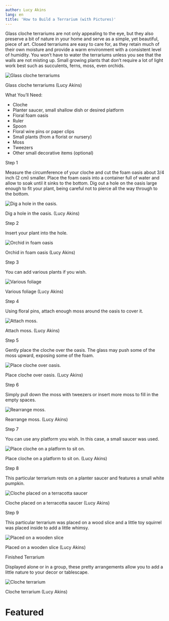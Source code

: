 ```yaml
---
author: Lucy Akins
lang: en
title: 'How to Build a Terrarium (with Pictures)'
---
```


Glass cloche terrariums are not only appealing to the eye, but they also preserve a bit of nature in your home and serve as a simple, yet beautiful, piece of art. Closed terrariums are easy to care for, as they retain much of their own moisture and provide a warm environment with a consistent level of humidity. You won’t have to water the terrariums unless you see that the walls are not misting up. Small growing plants that don’t require a lot of light work best such as succulents, ferns, moss, even orchids.

![Glass cloche terrariums]

Glass cloche terrariums (Lucy Akins)

What You’ll Need:

-   Cloche
-   Planter saucer, small shallow dish or desired platform
-   Floral foam oasis
-   Ruler
-   Spoon
-   Floral wire pins or paper clips
-   Small plants (from a florist or nursery)
-   Moss
-   Tweezers
-   Other small decorative items (optional)

Step 1

Measure the circumference of your cloche and cut the foam oasis about 3/4 inch (2 cm) smaller. Place the foam oasis into a container full of water and allow to soak until it sinks to the bottom. Dig out a hole on the oasis large enough to fit your plant, being careful not to pierce all the way through to the bottom.

![Dig a hole in the oasis.]

Dig a hole in the oasis. (Lucy Akins)

Step 2

Insert your plant into the hole.

![Orchid in foam oasis]

Orchid in foam oasis (Lucy Akins)

Step 3

You can add various plants if you wish.

![Various foliage]

Various foliage (Lucy Akins)

Step 4

Using floral pins, attach enough moss around the oasis to cover it.

![Attach moss.]

Attach moss. (Lucy Akins)

Step 5

Gently place the cloche over the oasis. The glass may push some of the moss upward, exposing some of the foam.

![Place cloche over oasis.]

Place cloche over oasis. (Lucy Akins)

Step 6

Simply pull down the moss with tweezers or insert more moss to fill in the empty spaces.

![Rearrange moss.]

Rearrange moss. (Lucy Akins)

Step 7

You can use any platform you wish. In this case, a small saucer was used.

![Place cloche on a platform to sit on.]

Place cloche on a platform to sit on. (Lucy Akins)

Step 8

This particular terrarium rests on a planter saucer and features a small white pumpkin.

![Cloche placed on a terracotta saucer]

Cloche placed on a terracotta saucer (Lucy Akins)

Step 9

This particular terrarium was placed on a wood slice and a little toy squirrel was placed inside to add a little whimsy.

![Placed on a wooden slice]

Placed on a wooden slice (Lucy Akins)

Finished Terrarium

Displayed alone or in a group, these pretty arrangements allow you to add a little nature to your decor or tablescape.

![Cloche terrarium]

Cloche terrarium (Lucy Akins)

Featured
========

  [Glass cloche terrariums]: http://img-aws.ehowcdn.com/640/cme/photography.prod.demandstudios.com/16149374-814f-40bc-baf3-ca20f149f0ba.jpg
  [Dig a hole in the oasis.]: http://img-aws.ehowcdn.com/default/cme/photography.prod.demandstudios.com/fc249ef6-4d27-41b4-8c21-15f7a8512b50.jpg
  [Orchid in foam oasis]: http://img-aws.ehowcdn.com/default/cme/photography.prod.demandstudios.com/aae11d4d-a4aa-4251-a4d9-41023ebf6d84.jpg
  [Various foliage]: http://img-aws.ehowcdn.com/default/cme/photography.prod.demandstudios.com/7afdfa1e-da74-44b5-b89c-ca8123516272.jpg
  [Attach moss.]: http://img-aws.ehowcdn.com/default/cme/photography.prod.demandstudios.com/4f6612c0-316a-4c74-bb03-cb4e778f6d72.jpg
  [Place cloche over oasis.]: http://img-aws.ehowcdn.com/default/cme/photography.prod.demandstudios.com/eeb1e0b4-e573-40a3-8db1-2c76f0b13b84.jpg
  [Rearrange moss.]: http://img-aws.ehowcdn.com/default/cme/photography.prod.demandstudios.com/812d4649-4152-4363-97c0-f181d02e709a.jpg
  [Place cloche on a platform to sit on.]: http://img-aws.ehowcdn.com/default/cme/photography.prod.demandstudios.com/0cb3988c-9318-47d6-bc9c-c798da1ede72.jpg
  [Cloche placed on a terracotta saucer]: http://img-aws.ehowcdn.com/640/cme/photography.prod.demandstudios.com/e3e18f0b-ab2c-4ffb-9988-a1ea63faef8b.jpg
  [Placed on a wooden slice]: http://img-aws.ehowcdn.com/640/cme/photography.prod.demandstudios.com/2cd79f8d-0d16-4573-8861-e47fb74b0638.jpg
  [Cloche terrarium]: http://img-aws.ehowcdn.com/640/cme/photography.prod.demandstudios.com/78670312-8636-4c42-a75c-3029f7aa6c73.jpg
